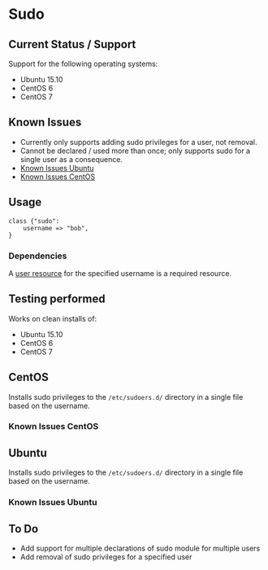 # Sudo
## Current Status / Support
Support for the following operating systems:
* Ubuntu 15.10
* CentOS 6
* CentOS 7

## Known Issues
* Currently only supports adding sudo privileges for a user, not removal.  
* Cannot be declared / used more than once; only supports sudo for a single user as a consequence.
* [Known Issues Ubuntu](#Known_issues_ubuntu)  
* [Known Issues CentOS](#Known_issues_centos)  

## Usage
```
class {"sudo":
    username => "bob",
}
```

### Dependencies
A [user resource](https://docs.puppet.com/puppet/latest/types/user.html) for the specified username is a required resource. 


## Testing performed
Works on clean installs of:
* Ubuntu 15.10
* CentOS 6
* CentOS 7

## CentOS
Installs sudo privileges to the `/etc/sudoers.d/` directory in a single file based on the username.

<a name="Known_issues_centos"></a>
### Known Issues CentOS

## Ubuntu
Installs sudo privileges to the `/etc/sudoers.d/` directory in a single file based on the username.

<a name="Known_issues_ubuntu"></a>
### Known Issues Ubuntu

## To Do
* Add support for multiple declarations of sudo module for multiple users
* Add removal of sudo privileges for a specified user